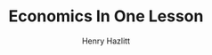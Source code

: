 ---
layout: books
title: Economics In One Lesson
categories: ['essentials', ' economics']
author: ['Henry Hazlitt']
excerpt: .
external_url: 
---